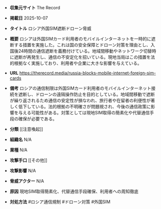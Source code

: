 - **収集元サイト**
The Record

- **掲載日**
2025-10-07

- **タイトル**
ロシア外国SIM遮断ドローン脅威

- **概要**
ロシアは外国SIMカード利用者のモバイルインターネットを一時的に遮断する措置を実施した。これは国の安全保障とドローン対策を理由とし、入国後24時間の通信遮断を義務付けている。地域間移動やネットワーク切替時に遮断が再発生し、通信の不安定化を招いている。現地当局はこの措置を法的根拠なく実施しており、利用者や企業に大きな影響を与えている。

- **URL**
https://therecord.media/russia-blocks-mobile-internet-foreign-sim-cards

- **備考**
ロシアの通信制限は外国SIMカード利用者のモバイルインターネット接続を遮断し、ドローンの遠隔操作防止を目的としている。地域間移動で遮断が繰り返されるため通信の安定性が損なわれ、旅行者や在留者の利便性が著しく低下している。法的根拠の不明確さが問題視され、今後の通信政策に影響を与える可能性がある。対策としては現地SIM取得の簡素化や代替通信手段の確保が必要である。

- **分類**
[[注意喚起]]

- **組織名**
N/A

- **業種**
N/A

- **攻撃手口**
[[その他]]

- **攻撃影響**
N/A

- **脅威アクター**
N/A

- **原因**
現地SIM取得簡素化、代替通信手段確保、利用者への周知徹底

- **対処方法**
#ロシア通信規制 #ドローン対策 #外国SIM
